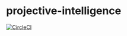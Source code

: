 # projective-intelligence

[![CircleCI](https://circleci.com/gh/jeremyfourna/projective-intelligence/tree/master.svg?style=svg)](https://circleci.com/gh/jeremyfourna/projective-intelligence/tree/master)
